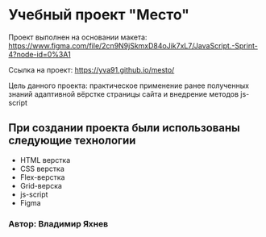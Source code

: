 # Учебный проект "Место"
Проект выполнен на основании макета: https://www.figma.com/file/2cn9N9jSkmxD84oJik7xL7/JavaScript.-Sprint-4?node-id=0%3A1

Ссылка на проект: https://yva91.github.io/mesto/

Цель данного проекта: практическое применение ранее полученных знаний адаптивной вёрстке страницы сайта и внедрение методов js-script

## При создании проекта были использованы следующие технологии

* HTML верстка
* CSS верстка
* Flex-верстка
* Grid-верска
* js-script
* Figma

### Автор: Владимир Яхнев
